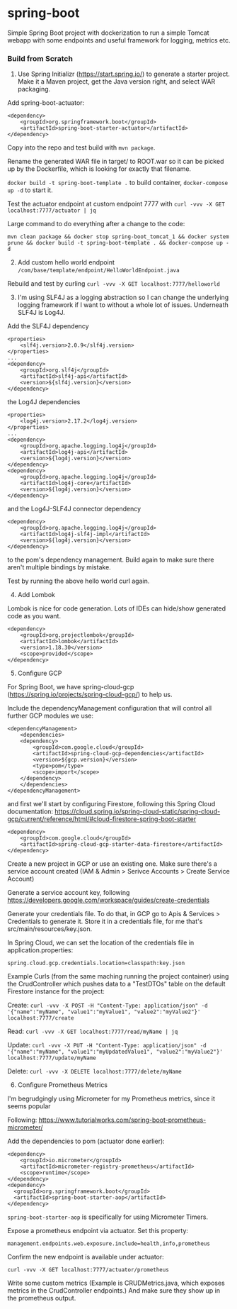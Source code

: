 # spring-boot

Simple Spring Boot project with dockerization to run a simple Tomcat webapp with some endpoints and useful framework for logging, metrics etc.

### Build from Scratch

1. Use Spring Initializr (https://start.spring.io/) to generate a starter project. Make it a Maven project, get the Java version right, and select WAR packaging.

Add spring-boot-actuator:

```
<dependency>
	<groupId>org.springframework.boot</groupId>
	<artifactId>spring-boot-starter-actuator</artifactId>
</dependency>
```

Copy into the repo and test build with `mvn package`.

Rename the generated WAR file in target/ to ROOT.war so it can be picked up by the Dockerfile, which is looking for exactly that filename.

`docker build -t spring-boot-template .` to build container, `docker-compose up -d` to start it. 

Test the actuator endpoint at custom endpoint 7777 with `curl -vvv -X GET localhost:7777/actuator | jq` 

Large command to do everything after a change to the code:

`mvn clean package && docker stop spring-boot_tomcat_1 && docker system prune && docker build -t spring-boot-template . && docker-compose up -d`

2. Add custom hello world endpoint `/com/base/template/endpoint/HelloWorldEndpoint.java`

Rebuild and test by curling `curl -vvv -X GET localhost:7777/helloworld`

3. I'm using SLF4J as a logging abstraction so I can change the underlying logging framework if I want to without a whole lot of issues. Underneath SLF4J is Log4J. 

Add the SLF4J dependency
```
<properties>
    <slf4j.version>2.0.9</slf4j.version>
</properties>
...
<dependency>
    <groupId>org.slf4j</groupId>
    <artifactId>slf4j-api</artifactId>
    <version>${slf4j.version}</version>
</dependency>
```
the Log4J dependencies
```
<properties>
    <log4j.version>2.17.2</log4j.version>
</properties>
...
<dependency>
    <groupId>org.apache.logging.log4j</groupId>
    <artifactId>log4j-api</artifactId>
    <version>${log4j.version}</version>
</dependency>
<dependency>
    <groupId>org.apache.logging.log4j</groupId>
    <artifactId>log4j-core</artifactId>
    <version>${log4j.version}</version>
</dependency>
```
and the Log4J-SLF4J connector dependency
```
<dependency>
    <groupId>org.apache.logging.log4j</groupId>
    <artifactId>log4j-slf4j-impl</artifactId>
    <version>${log4j.version}</version>
</dependency>
```
to the pom's dependency management. Build again to make sure there aren't multiple bindings by mistake. 

Test by running the above hello world curl again. 

4. Add Lombok

Lombok is nice for code generation. Lots of IDEs can hide/show generated code as you want.

```
<dependency>
    <groupId>org.projectlombok</groupId>
    <artifactId>lombok</artifactId>
    <version>1.18.30</version>
    <scope>provided</scope>
</dependency>

```

5. Configure GCP

For Spring Boot, we have spring-cloud-gcp (https://spring.io/projects/spring-cloud-gcp/) to help us.

Include the dependencyManagement configuration that will control all further GCP modules we use:
```
<dependencyManagement>
    <dependencies>
    <dependency>
        <groupId>com.google.cloud</groupId>
        <artifactId>spring-cloud-gcp-dependencies</artifactId>
        <version>${gcp.version}</version>
        <type>pom</type>
        <scope>import</scope>
    </dependency>
    </dependencies>
</dependencyManagement>
```
and first we'll start by configuring Firestore, following this Spring Cloud documentation: https://cloud.spring.io/spring-cloud-static/spring-cloud-gcp/current/reference/html/#cloud-firestore-spring-boot-starter
```
<dependency>
    <groupId>com.google.cloud</groupId>
    <artifactId>spring-cloud-gcp-starter-data-firestore</artifactId>
</dependency>
```

Create a new project in GCP or use an existing one. Make sure there's a service account created (IAM & Admin > Serivce Accounts > Create Service Account)

Generate a service account key, following https://developers.google.com/workspace/guides/create-credentials

Generate your credentials file. To do that, in GCP go to Apis & Services > Credentials to generate it. Store it in a credentials file, for me that's src/main/resources/key.json.

In Spring Cloud, we can set the location of the credentials file in application.properties:
```
spring.cloud.gcp.credentials.location=classpath:key.json
```

Example Curls (from the same maching running the project container) using the CrudController which pushes data to a "TestDTOs" table on the default Firestore instance for the project:

Create: `curl -vvv -X POST -H "Content-Type: application/json" -d '{"name":"myName", "value1":"myValue1", "value2":"myValue2"}' localhost:7777/create`

Read: `curl -vvv -X GET localhost:7777/read/myName | jq`

Update: `curl -vvv -X PUT -H "Content-Type: application/json" -d '{"name":"myName", "value1":"myUpdatedValue1", "value2":"myValue2"}' localhost:7777/update/myName`

Delete: `curl -vvv -X DELETE localhost:7777/delete/myName`

6. Configure Prometheus Metrics

I'm begrudgingly using Micrometer for my Prometheus metrics, since it seems popular

Following: https://www.tutorialworks.com/spring-boot-prometheus-micrometer/

Add the dependencies to pom (actuator done earlier):

```
<dependency>
    <groupId>io.micrometer</groupId>
    <artifactId>micrometer-registry-prometheus</artifactId>
    <scope>runtime</scope>
</dependency>
<dependency>
  <groupId>org.springframework.boot</groupId>
  <artifactId>spring-boot-starter-aop</artifactId>
</dependency>
```
`spring-boot-starter-aop` is specifically for using Micrometer Timers.

Expose a prometheus endpoint via actuator. Set this property:
```
management.endpoints.web.exposure.include=health,info,prometheus
```

Confirm the new endpoint is available under actuator:
```
curl -vvv -X GET localhost:7777/actuator/prometheus
```

Write some custom metrics (Example is CRUDMetrics.java, which exposes metrics in the CrudController endpoints.) And make sure they show up in the prometheus output.


